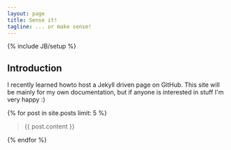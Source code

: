 ```yaml
---
layout: page
title: Sense it!
tagline: ... or make sense!
---
```

{% include JB/setup %}

## Introduction
I recently learned howto host a Jekyll driven page on GitHub. This site will be mainly for my own documentation, but if anyone is interested in stuff I'm very happy :)

{% for post in site.posts limit: 5  %}
  <blockquote>{{ post.content }}</blockquote>
{% endfor %}
